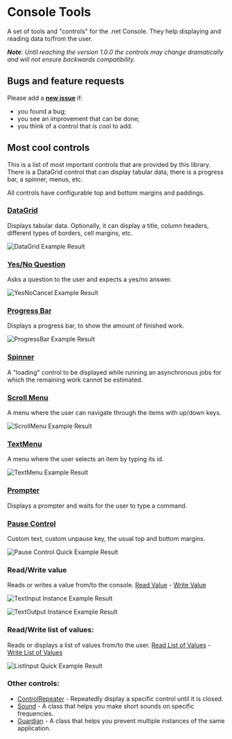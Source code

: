 # Console Tools

A set of tools and "controls" for the .net Console. They help displaying and reading data to/from the user.

_**Note**: Until reaching the version 1.0.0 the controls may change dramatically and will not ensure backwards compatibility._


## Bugs and feature requests

Please add a **[new issue](https://github.com/lastunicorn/ConsoleTools/issues/new)** if:
- you found a bug;
- you see an improvement that can be done;
- you think of a control that is cool to add.


## Most cool controls
This is a list of most important controls that are provided by this library.
There is a DataGrid control that can display tabular data, there is a progress bar, a spinner, menus, etc.

All controls have configurable top and bottom margins and paddings.

### [DataGrid](https://github.com/lastunicorn/ConsoleTools/wiki/DataGrid)
Displays tabular data. Optionally, it can display a title, column headers, different types of borders, cell margins, etc.

![DataGrid Example Result](https://github.com/lastunicorn/ConsoleTools/wiki/images/data-grid-example-result.png)

### [Yes/No Question](https://github.com/lastunicorn/ConsoleTools/wiki/YesNoQuestion%20Control)
Asks a question to the user and expects a yes/no answer.

![YesNoCancel Example Result](https://github.com/lastunicorn/ConsoleTools/wiki/images/yes-no-cancel-control-example-result.png)

### [Progress Bar](https://github.com/lastunicorn/ConsoleTools/wiki/ProgressBar)
Displays a progress bar, to show the amount of finished work.

![ProgressBar Example Result](https://github.com/lastunicorn/ConsoleTools/wiki/images/progress-bar-example-result.png)

### [Spinner](https://github.com/lastunicorn/ConsoleTools/wiki/Spinner)
A "loading" control to be displayed while running an asynchronous jobs for which the remaining work cannot be estimated.

### [Scroll Menu](https://github.com/lastunicorn/ConsoleTools/wiki/ScrollMenu)
A menu where the user can navigate through the items with up/down keys.

![ScrollMenu Example Result](https://github.com/lastunicorn/ConsoleTools/wiki/images/scrollable-menu-example-result.png)

### [TextMenu](https://github.com/lastunicorn/ConsoleTools/wiki/TextMenu)
A menu where the user selects an item by typing its id.

![TextMenu Example Result](https://github.com/lastunicorn/ConsoleTools/wiki/images/text-menu-example-result.png)

### [Prompter](https://github.com/lastunicorn/ConsoleTools/wiki/Prompter)
Displays a prompter and waits for the user to type a command.

### [Pause Control](https://github.com/lastunicorn/ConsoleTools/wiki/Pause)
Custom text, custom unpause key, the usual top and bottom margins.

![Pause Control Quick Example Result](https://github.com/lastunicorn/ConsoleTools/wiki/images/pause-control-quick-example-result.png)

### Read/Write value
Reads or writes a value from/to the console.
[Read Value](https://github.com/lastunicorn/ConsoleTools/wiki/ValueInput%20Control) - [Write Value](https://github.com/lastunicorn/ConsoleTools/wiki/ValueOutput%20Control)

![TextInput Instance Example Result](https://github.com/lastunicorn/ConsoleTools/wiki/images/text-input-control-instance-example-result.png)

![TextOutput Instance Example Result](https://github.com/lastunicorn/ConsoleTools/wiki/images/text-output-control-instance-example-result.png)

### Read/Write list of values:
Reads or displays a list of values from/to the user.
[Read List of Values](https://github.com/lastunicorn/ConsoleTools/wiki/ListInput%20Control) - [Write List of Values](https://github.com/lastunicorn/ConsoleTools/wiki/ListOutput%20Control)

![ListInput Quick Example Result](https://github.com/lastunicorn/ConsoleTools/wiki/images/list-input-control-quick-example-result.png)

### Other controls:
- [ControlRepeater](https://github.com/lastunicorn/ConsoleTools/wiki/ControlRepeater) - Repeatedly display a specific control until it is closed.
- [Sound](https://github.com/lastunicorn/ConsoleTools/wiki/Sound) - A class that helps you make short sounds on specific frequencies.
- [Guardian](https://github.com/lastunicorn/ConsoleTools/wiki/MachineLevelGuardian) - A class that helps you prevent multiple instances of the same application.
